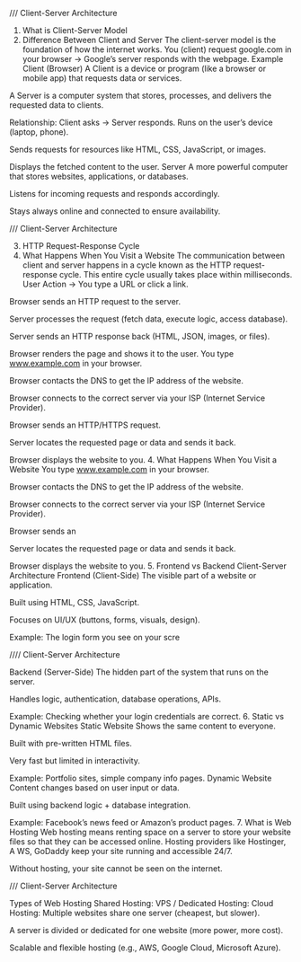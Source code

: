 <!--*** ==================================================  Client-Server Architecture   ============================================================== ***-->



/// Client-Server Architecture
1. What is Client-Server Model
2. Difference Between Client and Server
The client-server model is the foundation of how the internet works.
You (client) request google.com in your browser → Google’s server
responds with the webpage.
 Example
 Client (Browser)
A Client is a device or program (like a browser or mobile app) that
requests data or services.

A Server is a computer system that stores, processes, and delivers the
requested data to clients.

Relationship: Client asks → Server responds.
Runs on the user’s device (laptop, phone).

Sends requests for resources like HTML, CSS, JavaScript, or images.

Displays the fetched content to the user.
 Server
A more powerful computer that stores websites, applications, or
databases.

Listens for incoming requests and responds accordingly.

Stays always online and connected to ensure availability.


/// Client-Server Architecture

3. HTTP Request-Response Cycle
4. What Happens When You Visit a Website
The communication between client and server happens in a cycle
known as the HTTP request-response cycle.
 This entire cycle usually takes place within milliseconds.
User Action → You type a URL or click a link.

Browser sends an HTTP request to the server.

Server processes the request (fetch data, execute logic, access
database).

Server sends an HTTP response back (HTML, JSON, images, or files).

Browser renders the page and shows it to the user.
You type www.example.com in your browser.

Browser contacts the DNS to get the IP address of the website.

Browser connects to the correct server via your ISP (Internet Service
Provider).

Browser sends an HTTP/HTTPS request.

Server locates the requested page or data and sends it back.

Browser displays the website to you.
4. What Happens When You Visit a Website
You type www.example.com in your browser.

Browser contacts the DNS to get the IP address of the website.

Browser connects to the correct server via your ISP (Internet Service
Provider).

Browser sends an

Server locates the requested page or data and sends it back.

Browser displays the website to you.
5. Frontend vs Backend
Client-Server Architecture
 Frontend (Client-Side)
The visible part of a website or application.

Built using HTML, CSS, JavaScript.

Focuses on UI/UX (buttons, forms, visuals, design).

 Example: The login form you see on your scre

//// Client-Server Architecture

Backend (Server-Side)
The hidden part of the system that runs on the server.

Handles logic, authentication, database operations, APIs.

 Example: Checking whether your login credentials are correct.
6. Static vs Dynamic Websites
 Static Website
Shows the same content to everyone.

Built with pre-written HTML files.

Very fast but limited in interactivity.

 Example: Portfolio sites, simple company info pages.
 Dynamic Website
Content changes based on user input or data.

Built using backend logic + database integration.

 Example: Facebook’s news feed or Amazon’s product pages.
7. What is Web Hosting
Web hosting means renting space on a server to store your website
files so that they can be accessed online.
Hosting providers like Hostinger, A WS, GoDaddy keep your site running
and accessible 24/7.

Without hosting, your site cannot be seen on the internet.

/// Client-Server Architecture

 Types of Web Hosting
Shared Hosting:
VPS / Dedicated Hosting:
Cloud Hosting:
 Multiple websites share one server (cheapest, but slower).

 A server is divided or dedicated for one website
(more power, more cost).

 Scalable and flexible hosting (e.g., AWS, Google Cloud,
Microsoft Azure).

